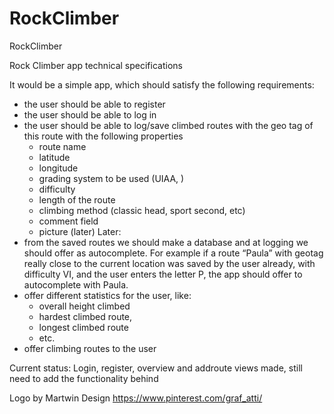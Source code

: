 # RockClimber
RockClimber

Rock Climber app technical specifications

It would be a simple app, which should satisfy the following requirements:
- the user should be able to register 
- the user should be able to log in 
- the user should be able to log/save climbed routes with the geo tag of this route with the following properties
	- route name
	- latitude
	- longitude
	- grading system to be used (UIAA, )
	- difficulty 
	- length of the route 
	- climbing method (classic head, sport second, etc)
	- comment field
	- picture (later)
Later:
- from the saved routes we should make a database and at logging we should offer as autocomplete. 
	For example if a route “Paula” with geotag really close to the current location was saved by the user already, 
	with difficulty VI, and the user enters the letter P, the app should offer to autocomplete with Paula.
- offer different statistics for the user, like:
	- overall height climbed
	- hardest climbed route, 
	- longest climbed route
	- etc.
- offer climbing routes to the user


Current status:
Login, register, overview and addroute views made, still need to add the functionality behind

Logo by Martwin Design https://www.pinterest.com/graf_atti/

